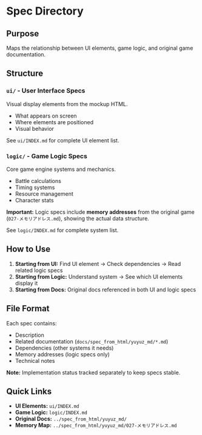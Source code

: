 # Spec Directory

## Purpose

Maps the relationship between UI elements, game logic, and original game documentation.

## Structure

### `ui/` - User Interface Specs
Visual display elements from the mockup HTML.
- What appears on screen
- Where elements are positioned
- Visual behavior

See `ui/INDEX.md` for complete UI element list.

### `logic/` - Game Logic Specs
Core game engine systems and mechanics.
- Battle calculations
- Timing systems
- Resource management
- Character stats

**Important:** Logic specs include **memory addresses** from the original game (`027-メモリアドレス.md`), showing the actual data structure.

See `logic/INDEX.md` for complete system list.

## How to Use

1. **Starting from UI:** Find UI element → Check dependencies → Read related logic specs
2. **Starting from Logic:** Understand system → See which UI elements display it
3. **Starting from Docs:** Original docs referenced in both UI and logic specs

## File Format

Each spec contains:
- Description
- Related documentation (`docs/spec_from_html/yuyuz_md/*.md`)
- Dependencies (other systems it needs)
- Memory addresses (logic specs only)
- Technical notes

**Note:** Implementation status tracked separately to keep specs stable.

## Quick Links

- **UI Elements:** `ui/INDEX.md`
- **Game Logic:** `logic/INDEX.md`
- **Original Docs:** `../spec_from_html/yuyuz_md/`
- **Memory Map:** `../spec_from_html/yuyuz_md/027-メモリアドレス.md`
